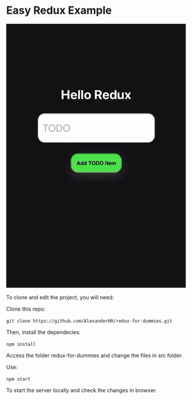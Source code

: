 # Easy Redux Example

![](public/helloredux.gif)

To clone and edit the project, you will need:

Clone this repo:

 `git clone https://github.com/AlexanderHR/redux-for-dummies.git`
 
Then, install the dependecies:

 `npm install`
 
Access the folder redux-for-dummies and change the files in src folder.

Use:

 `npm start`
 
To start the server locally and check the changes in browser.
